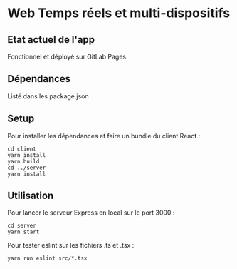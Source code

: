 # Web Temps réels et multi-dispositifs



## Etat actuel de l'app

Fonctionnel et déployé sur GitLab Pages.

## Dépendances

Listé dans les package.json

## Setup
Pour installer les dépendances et faire un bundle du client React :
```
cd client
yarn install
yarn build
cd ../server
yarn install
```
## Utilisation
Pour lancer le serveur Express en local sur le port 3000 :
```
cd server
yarn start
```
Pour tester eslint sur les fichiers .ts et .tsx :
```
yarn run eslint src/*.tsx
```

